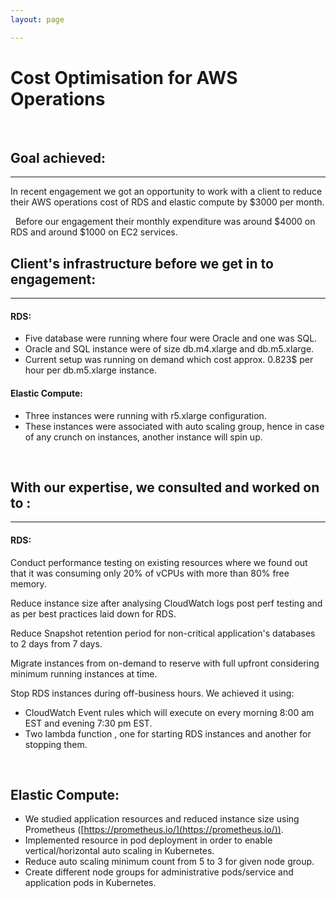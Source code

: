 ```yaml
---
layout: page

---
```

# Cost Optimisation for AWS Operations

 

## Goal achieved:
--------------

In recent engagement we got an opportunity to work with a client to
reduce their AWS operations cost of RDS and elastic compute by \$3000
per month.

 
Before our engagement their monthly expenditure was around \$4000 on RDS
and around \$1000 on EC2 services.



## Client's infrastructure before we get in to engagement:
-------------------------------------------------------

#### **RDS:**

-   Five database were running where four were Oracle and one was SQL.
-   Oracle and SQL instance were of size db.m4.xlarge and db.m5.xlarge.
-   Current setup was running on demand which cost approx. 0.823\$ per
    hour per db.m5.xlarge instance.

#### **Elastic Compute:**

-   Three instances were running with r5.xlarge configuration.
-   These instances were associated with auto scaling group, hence in
    case of any crunch on instances, another instance will spin up.

 

## With our expertise, we consulted and worked on to : 
----------------------------------------------------


#### **RDS:**

Conduct performance testing on existing resources where we found out
that it was consuming only 20% of vCPUs with more than 80% free memory.

Reduce instance size after analysing CloudWatch logs post perf testing
and as per best practices laid down for RDS.

Reduce Snapshot retention period for non-critical application's
databases to 2 days from 7 days. 

Migrate instances from on-demand to reserve with full upfront
considering minimum running instances at time.

Stop RDS instances during off-business hours. We achieved it using:

-  CloudWatch Event rules which will execute on every morning 8:00 am
    EST and evening 7:30 pm EST.
-  Two lambda function , one for starting RDS instances and another for
    stopping them.

 

**Elastic Compute:**
------------------------


-   We studied application resources and reduced instance size using
    Prometheus ([https://prometheus.io/](https://prometheus.io/)).
-   Implemented resource in pod deployment in order to enable
    vertical/horizontal auto scaling in Kubernetes.
-   Reduce auto scaling minimum count from 5 to 3 for given node group.
-   Create different node groups for administrative pods/service and
    application pods in Kubernetes.

 
